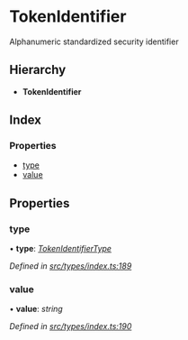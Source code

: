 # TokenIdentifier

Alphanumeric standardized security identifier

## Hierarchy

* **TokenIdentifier**

## Index

### Properties

* [type](tokenidentifier.md#type)
* [value](tokenidentifier.md#value)

## Properties

### type

• **type**: [_TokenIdentifierType_](../enums/tokenidentifiertype.md)

_Defined in_ [_src/types/index.ts:189_](https://github.com/PolymathNetwork/polymesh-sdk/blob/959efb76/src/types/index.ts#L189)

### value

• **value**: _string_

_Defined in_ [_src/types/index.ts:190_](https://github.com/PolymathNetwork/polymesh-sdk/blob/959efb76/src/types/index.ts#L190)


